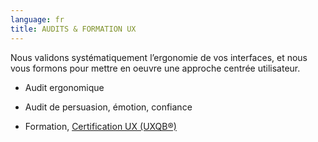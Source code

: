 ```yaml
---
language: fr
title: AUDITS & FORMATION UX
---
```

Nous validons systématiquement l’ergonomie de vos interfaces, et nous vous formons pour mettre en oeuvre une approche centrée utilisateur.

* Audit ergonomique

* Audit de persuasion, émotion, confiance

* Formation, <a href=certification-ux>Certification UX (UXQB®)</a>
